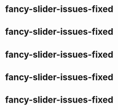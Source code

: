 # fancy-slider-issues-fixed
# fancy-slider-issues-fixed
# fancy-slider-issues-fixed
# fancy-slider-issues-fixed
# fancy-slider-issues-fixed
